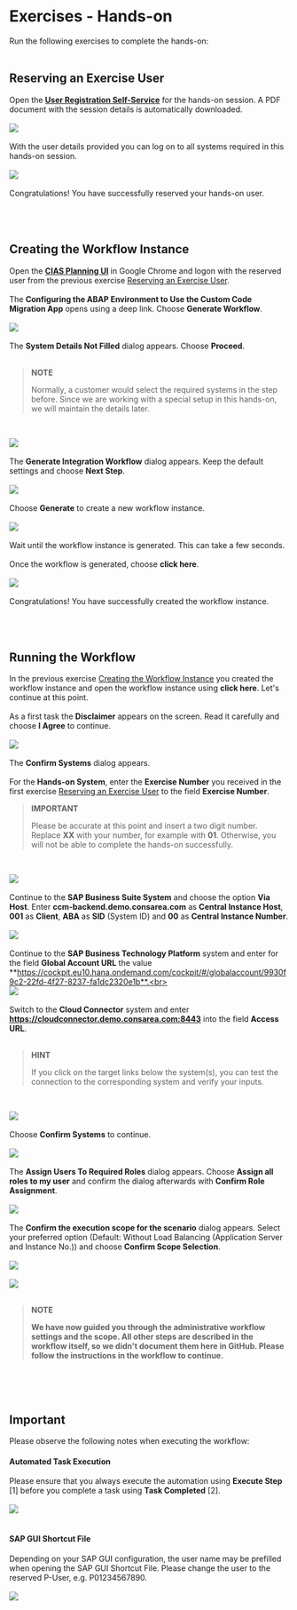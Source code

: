 # Exercises - Hands-on

Run the following exercises to complete the hands-on:<br><br>

## Reserving an Exercise User

Open the [**User Registration Self-Service**](https://cias-handson-dispatcher.cfapps.eu10.hana.ondemand.com/users/hands-on/reserve) for the hands-on session. A PDF document with the session details is automatically downloaded.<br><br>
![](images/Self-Service-01.png)<br><br>
With the user details provided you can log on to all systems required in this hands-on session.<br><br>
![](images/Self-Service-02.png)<br><br>
Congratulations! You have successfully reserved your hands-on user.<br><br><br><br>

## Creating the Workflow Instance

Open the [**CIAS Planning UI**](https://consarea-applications.cias-preprod.cfapps.eu10.hana.ondemand.com/#/deeplink/SOLUTION_CIAS_DEMO/SCENARIO_CIAS_CCM_HANDSON/com.sap.btp.abap.ccm.setup.handson) in Google Chrome and logon with the reserved user from the previous exercise [Reserving an Exercise User](#reserving-an-exercise-user).<br><br>
The **Configuring the ABAP Environment to Use the Custom Code Migration App** opens using a deep link. Choose **Generate Workflow**.<br><br>
![](images/Planning-UI-01.png)<br><br>
The **System Details Not Filled** dialog appears. Choose **Proceed**.<br><br>

>**NOTE**
>
> Normally, a customer would select the required systems in the step before. Since we are working with a special setup in this hands-on, we will maintain the details later.

<br>

![](images/Planning-UI-02.png)<br><br>
The **Generate Integration Workflow** dialog appears. Keep the default settings and choose **Next Step**.<br><br>
![](images/Planning-UI-03.png)<br><br>
Choose **Generate** to create a new workflow instance.<br><br>
![](images/Planning-UI-04.png)<br><br>
Wait until the workflow instance is generated. This can take a few seconds.<br><br>
Once the workflow is generated, choose **click here**.<br><br>
![](images/Planning-UI-05.png)<br><br>
Congratulations! You have successfully created the workflow instance.<br><br><br><br>

## Running the Workflow

In the previous exercise [Creating the Workflow Instance](#creating-the-workflow-instance) you created the workflow instance and open the workflow instance using **click here**. Let's continue at this point.<br><br>
As a first task the **Disclaimer** appears on the screen. Read it carefully and choose **I Agree** to continue.<br><br>
![](images/Workflow-01.png)<br><br>
The **Confirm Systems** dialog appears.<br><br>
For the **Hands-on System**, enter the **Exercise Number** you received in the first exercise [Reserving an Exercise User](#reserving-an-exercise-user) to the field **Exercise Number**.

>**IMPORTANT**
>
> Please be accurate at this point and insert a two digit number. Replace **XX** with your number, for example with **01**. Otherwise, you will not be able to complete the hands-on successfully.

<br>

![](images/Workflow-02.png)<br><br>
Continue to the **SAP Business Suite System** and choose the option **Via Host**.
Enter **ccm-backend.demo.consarea.com** as **Central Instance Host**, **001** as **Client**, **ABA** as **SID** (System ID) and **00** as **Central Instance Number**.<br><br>
![](images/Workflow-03.png)<br><br>
Continue to the **SAP Business Technology Platform** system and enter for the field **Global Account URL** the value **https://cockpit.eu10.hana.ondemand.com/cockpit/#/globalaccount/9930f9c2-22fd-4f27-8237-fa1dc2320e1b**.<br><br>
![](images/Workflow-04.png)<br><br>
Switch to the **Cloud Connector** system and enter **https://cloudconnector.demo.consarea.com:8443** into the field **Access URL**.<br><br>

>**HINT**
>
> If you click on the target links below the system(s), you can test the connection to the corresponding system and verify your inputs.

<br>

![](images/Workflow-05.png)<br><br>
Choose **Confirm Systems** to continue.<br><br>
![](images/Workflow-06.png)<br><br>
The **Assign Users To Required Roles** dialog appears. Choose **Assign all roles to my user** and confirm the dialog afterwards with **Confirm Role Assignment**.<br><br>
![](images/Workflow-07.png)<br><br>
The **Confirm the execution scope for the scenario** dialog appears. Select your preferred option (Default: Without Load Balancing (Application Server and Instance No.)) and choose **Confirm Scope Selection**.<br><br>
![](images/Workflow-08.png)<br><br>
![](images/Workflow-09.png)<br><br>

> **NOTE**
>
> **We have now guided you through the administrative workflow settings and the scope. All other steps are described in the workflow itself, so we didn't document them here in GitHub. Please follow the instructions in the workflow to continue.**

<br><br><br>

## Important
Please observe the following notes when executing the workflow:<br>

#### Automated Task Execution
Please ensure that you always execute the automation using **Execute Step** [1] before you complete a task using **Task Completed** [2].<br><br>
![](images/CIAS-10.png)<br><br>

#### SAP GUI Shortcut File

Depending on your SAP GUI configuration, the user name may be prefilled when opening the SAP GUI Shortcut File. Please change the user to the reserved P-User, e.g. P01234567890.<br><br>
![](images/CIAS-11.png)<br><br>
